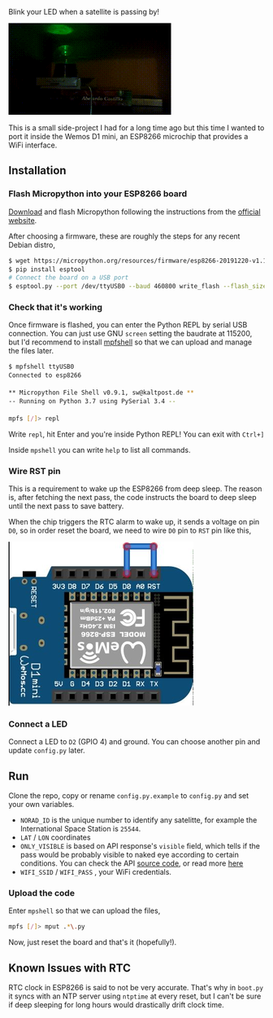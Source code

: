 Blink your LED when a satellite is passing by!

![demo](assets/demo.gif)

This is a small side-project I had for a long time ago but this time I wanted to port it inside the Wemos D1 mini, an ESP8266 microchip that provides a WiFi interface.

## Installation

### Flash Micropython into your ESP8266 board
[Download](https://micropython.org/download/esp8266/) and flash Micropython following the instructions from the [official website](http://docs.micropython.org/en/latest/esp8266/tutorial/intro.html#intro).

After choosing a firmware, these are roughly the steps for any recent Debian distro,
```bash
$ wget https://micropython.org/resources/firmware/esp8266-20191220-v1.12.bin
$ pip install esptool
# Connect the board on a USB port
$ esptool.py --port /dev/ttyUSB0 --baud 460800 write_flash --flash_size=detect 0 esp8266-20191220-v1.12.bin
```

### Check that it's working
Once firmware is flashed, you can enter the Python REPL by serial USB connection. You can just use GNU `screen` setting the baudrate at 115200, but I'd recommend to install [mpfshell](https://github.com/wendlers/mpfshell) so that we can upload and manage the files later.

```bash
$ mpfshell ttyUSB0
Connected to esp8266

** Micropython File Shell v0.9.1, sw@kaltpost.de ** 
-- Running on Python 3.7 using PySerial 3.4 --

mpfs [/]> repl
```

Write `repl`, hit Enter and you're inside Python REPL! You can exit with `Ctrl+]`

Inside `mpshell` you can write `help` to list all commands.

### Wire RST pin
This is a requirement to wake up the ESP8266 from deep sleep. The reason is, after fetching the next pass, the code instructs the board to deep sleep until the next pass to save battery. 

When the chip triggers the RTC alarm to wake up, it sends a voltage on pin `D0`, so in order reset the board, we need to wire `D0` pin to `RST` pin like this,

![Deepsleep Reset Wiring](assets/rst-wire.png)

### Connect a LED
Connect a LED to `D2` (GPIO 4) and ground. You can choose another pin and update `config.py` later.

## Run
Clone the repo, copy or rename `config.py.example` to `config.py` and set your own variables.

- `NORAD_ID` is the unique number to identify any satelitte, for example the International Space Station is `25544`.
- `LAT` / `LON` coordinates
- `ONLY_VISIBLE` is based on API response's `visible` field, which tells if the pass would be probably visible to naked eye according to certain conditions. You can check the API [source code](https://github.com/redraw/satellite-passes-api), or read more [here](https://www.heavens-above.com/faq.aspx)
- `WIFI_SSID` / `WIFI_PASS` , your WiFi credentials.

### Upload the code
Enter `mpshell` so that we can upload the files,

```bash
mpfs [/]> mput .*\.py
```

Now, just reset the board and that's it (hopefully!).

## Known Issues with RTC
RTC clock in ESP8266 is said to not be very accurate. That's why in `boot.py` it syncs with an NTP server using `ntptime` at every reset, but I can't be sure if deep sleeping for long hours would drastically drift clock time.

